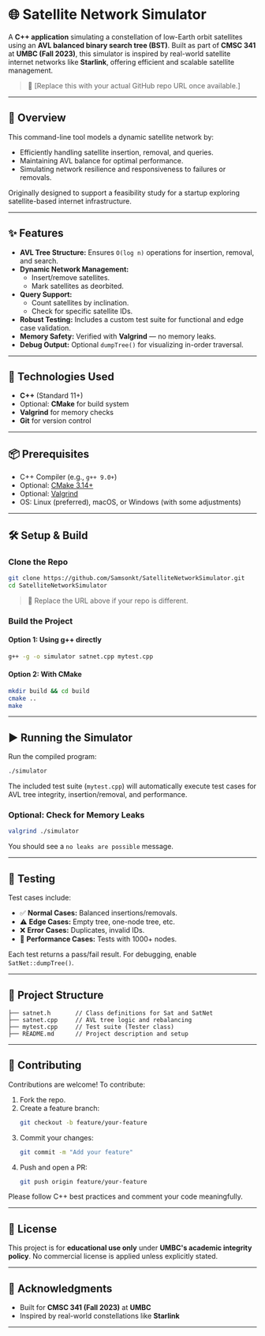 # 🌐 Satellite Network Simulator

A **C++ application** simulating a constellation of low-Earth orbit satellites using an **AVL balanced binary search tree (BST)**. Built as part of **CMSC 341** at **UMBC (Fall 2023)**, this simulator is inspired by real-world satellite internet networks like **Starlink**, offering efficient and scalable satellite management.

> 📍 [Replace this with your actual GitHub repo URL once available.]

---

## 🚀 Overview

This command-line tool models a dynamic satellite network by:
- Efficiently handling satellite insertion, removal, and queries.
- Maintaining AVL balance for optimal performance.
- Simulating network resilience and responsiveness to failures or removals.

Originally designed to support a feasibility study for a startup exploring satellite-based internet infrastructure.

---

## ✨ Features

- **AVL Tree Structure:** Ensures `O(log n)` operations for insertion, removal, and search.
- **Dynamic Network Management:**
  - Insert/remove satellites.
  - Mark satellites as deorbited.
- **Query Support:**
  - Count satellites by inclination.
  - Check for specific satellite IDs.
- **Robust Testing:** Includes a custom test suite for functional and edge case validation.
- **Memory Safety:** Verified with **Valgrind** — no memory leaks.
- **Debug Output:** Optional `dumpTree()` for visualizing in-order traversal.

---

## 🧰 Technologies Used

- **C++** (Standard 11+)
- Optional: **CMake** for build system
- **Valgrind** for memory checks
- **Git** for version control

---

## 📦 Prerequisites

- C++ Compiler (e.g., `g++ 9.0+`)
- Optional: [CMake 3.14+](https://cmake.org/)
- Optional: [Valgrind](https://valgrind.org/)
- OS: Linux (preferred), macOS, or Windows (with some adjustments)

---

## 🛠️ Setup & Build

### Clone the Repo

```bash
git clone https://github.com/Samsonkt/SatelliteNetworkSimulator.git
cd SatelliteNetworkSimulator
```

> 🔁 Replace the URL above if your repo is different.

### Build the Project

#### Option 1: Using g++ directly

```bash
g++ -g -o simulator satnet.cpp mytest.cpp
```

#### Option 2: With CMake

```bash
mkdir build && cd build
cmake ..
make
```

---

## ▶️ Running the Simulator

Run the compiled program:

```bash
./simulator
```

The included test suite (`mytest.cpp`) will automatically execute test cases for AVL tree integrity, insertion/removal, and performance.

### Optional: Check for Memory Leaks

```bash
valgrind ./simulator
```

You should see a `no leaks are possible` message.

---

## 🧪 Testing

Test cases include:

- ✅ **Normal Cases:** Balanced insertions/removals.
- ⚠️ **Edge Cases:** Empty tree, one-node tree, etc.
- ❌ **Error Cases:** Duplicates, invalid IDs.
- 🚀 **Performance Cases:** Tests with 1000+ nodes.

Each test returns a pass/fail result. For debugging, enable `SatNet::dumpTree()`.

---

## 📁 Project Structure

```
├── satnet.h       // Class definitions for Sat and SatNet
├── satnet.cpp     // AVL tree logic and rebalancing
├── mytest.cpp     // Test suite (Tester class)
├── README.md      // Project description and setup
```

---

## 🤝 Contributing

Contributions are welcome! To contribute:

1. Fork the repo.
2. Create a feature branch:
   ```bash
   git checkout -b feature/your-feature
   ```
3. Commit your changes:
   ```bash
   git commit -m "Add your feature"
   ```
4. Push and open a PR:
   ```bash
   git push origin feature/your-feature
   ```

Please follow C++ best practices and comment your code meaningfully.

---

## 📜 License

This project is for **educational use only** under **UMBC's academic integrity policy**. No commercial license is applied unless explicitly stated.

---

## 🙏 Acknowledgments

- Built for **CMSC 341 (Fall 2023)** at **UMBC**
- Inspired by real-world constellations like **Starlink**

---
